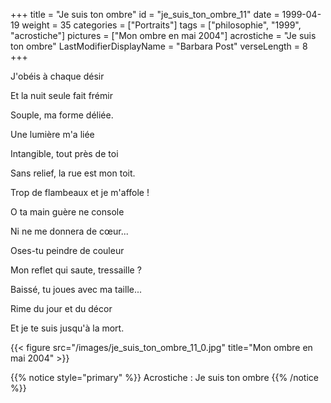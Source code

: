 +++
title = "Je suis ton ombre"
id = "je_suis_ton_ombre_11"
date = 1999-04-19
weight = 35
categories = ["Portraits"]
tags = ["philosophie", "1999", "acrostiche"]
pictures = ["Mon ombre en mai 2004"]
acrostiche = "Je suis ton ombre"
LastModifierDisplayName = "Barbara Post"
verseLength = 8
+++

J'obéis à chaque désir

Et la nuit seule fait frémir

Souple, ma forme déliée.

Une lumière m'a liée

Intangible, tout près de toi

Sans relief, la rue est mon toit.

Trop de flambeaux et je m'affole !

O ta main guère ne console

Ni ne me donnera de cœur...

Oses-tu peindre de couleur

Mon reflet qui saute, tressaille ?

Baissé, tu joues avec ma taille...

Rime du jour et du décor

Et je te suis jusqu'à la mort.

{{< figure src="/images/je_suis_ton_ombre_11_0.jpg" title="Mon ombre en mai 2004" >}}

{{% notice style="primary" %}}
Acrostiche : Je suis ton ombre
{{% /notice %}}
